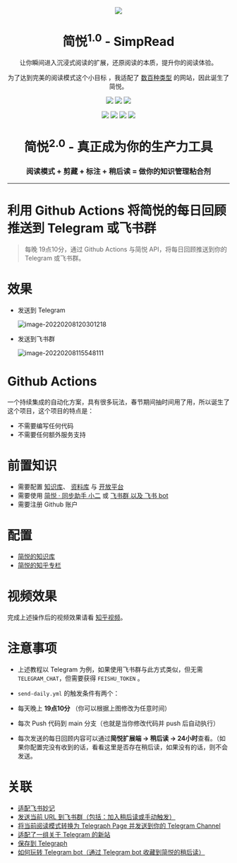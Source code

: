 <p align="center"><img src="http://sr.ksria.cn/logo%20bigger.png" /></p>
<h1 align="center">简悦<sup>1.0</sup> - SimpRead</h1>
<p align="center">让你瞬间进入沉浸式阅读的扩展，还原阅读的本质，提升你的阅读体验。</p>
<p align="center">为了达到完美的阅读模式这个小目标 ，我适配了 <a target="_blank" href="https://simpread.ksria.cn/sites/">数百种类型</a> 的网站，因此诞生了简悦。</p>
<p align="center">
   <a href="https://github.com/kenshin/simpread/releases"><img src="https://img.shields.io/badge/lastest_version-2.2.0-blue.svg"></a>
   <a target="_blank" href="https://simpread.pro"><img src="https://img.shields.io/badge/website-_simpread.ksria.com-1DBA90.svg"></a>
   <a target="_blank" href="https://chrome.google.com/webstore/detail/simpread-reader-view/ijllcpnolfcooahcekpamkbidhejabll"><img src="https://badgen.net/chrome-web-store/stars/ijllcpnolfcooahcekpamkbidhejabll?icon=chrome&color=0f9d58"></a>
</p>
<p align="center">
   <a target="_blank" href="https://chrome.google.com/webstore/detail/%E7%AE%80%E6%82%A6-simpread/ijllcpnolfcooahcekpamkbidhejabll"><img src="https://img.shields.io/badge/download-_chrome_webstore-brightgreen.svg"></a>
   <a href="http://ksria.com/simpread/crx/2.2.0/simpread.crx"><img src="https://img.shields.io/badge/download-_crx-0294b9.png"></a>
   <a target="_blank" href="https://greasyfork.org/zh-CN/scripts/39998"><img src="https://s1.ax1x.com/2020/07/25/UzMUSS.png"></a>
   <a target="_blank" href="https://xteko.com/redir?url=http://sr.ksria.cn/jsbox/simpread-1.0.3.box?202010231502&name=%E7%AE%80%E6%82%A6"><img src="https://s1.ax1x.com/2020/07/25/UzMHfK.png"></a>
</p>
<h1 align="center">简悦<sup>2.0</sup> - 真正成为你的生产力工具</h1>
<h3 align="center">阅读模式 + 剪藏 + 标注 + 稍后读 = 做你的知识管理粘合剂</h3>

***

# 利用 Github Actions 将简悦的每日回顾推送到 Telegram 或飞书群

> 每晚 19点10分，通过 Github Actions 与简悦 API，将每日回顾推送到你的 Telegram 或飞书群。

# 效果

- 发送到 Telegram

  ![image-20220208120301218](https://cdn.jsdelivr.net/gh/23784148/upload-images@main/typora/20220208_1644292981.png)

- 发送到飞书群

  ![image-20220208115548111](https://cdn.jsdelivr.net/gh/23784148/upload-images@main/typora/20220208_1644292548.png)

# Github Actions

一个持续集成的自动化方案，具有很多玩法，春节期间抽时间用了用，所以诞生了这个项目，这个项目的特点是：

- 不需要编写任何代码
- 不需要任何额外服务支持

# 前置知识

- 需要配置 [知识库](https://www.yuque.com/kenshin/simpread/lglfy2)、 [资料库](https://www.yuque.com/kenshin/simpread/vcmg4o) 与 [开放平台](https://www.yuque.com/kenshin/simpread/ieu1w6)
- 需要使用 [简悦 · 同步助手 小二](https://t.me/simpread_bot) 或 [飞书群 以及 飞书 bot](https://github.com/Kenshin/simpread/discussions/3104)
- 需要注册 Github 账户

# 配置

- [简悦的知识库](https://github.com/Kenshin/simpread/discussions/3383)
- [简悦的知乎专栏](https://zhuanlan.zhihu.com/p/464881364)

# 视频效果

完成上述操作后的视频效果请看 [知乎视频](https://www.zhihu.com/zvideo/1474366077962051585)。

# 注意事项

- 上述教程以 Telegram 为例，如果使用飞书群与此方式类似，但无需 `TELEGRAM_CHAT`，但需要获得 `FEISHU_TOKEN` 。

-  `send-daily.yml` 的触发条件有两个：
  - 每天晚上 **19点10分** （你可以根据上图修改为任意时间）
  - 每次 Push 代码到 main 分支（也就是当你修改代码并 push 后自动执行）

- 每次发送的每日回顾内容可以通过**简悦扩展端 → 稍后读 → 24小时**查看。（如果你配置完没有收到的话，看看这里是否存在稍后读，如果没有的话，则不会发送。


# 关联

- [适配飞书妙记](https://github.com/Kenshin/simpread/discussions/3190)
- [发送当前 URL 到飞书群（包括：加入稍后读或手动触发）](https://github.com/Kenshin/simpread/discussions/3104)
- [将当前阅读模式转换为 Telegraph Page 并发送到你的 Telegram Channel](https://github.com/Kenshin/simpread/discussions/3337)
- [适配了一组关于 Telegram 的新站](https://github.com/Kenshin/simpread/discussions/2883)
- [保存到 Telegraph](https://github.com/Kenshin/simpread/discussions/2795)
- [如何玩转 Telegram bot（通过 Telegram bot 收藏到简悦的稍后读）](https://github.com/Kenshin/simpread/discussions/2792)